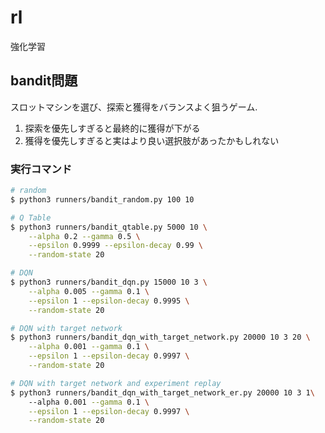 # rl
強化学習

## bandit問題
スロットマシンを選び、探索と獲得をバランスよく狙うゲーム.  
1. 探索を優先しすぎると最終的に獲得が下がる
2. 獲得を優先しすぎると実はより良い選択肢があったかもしれない

### 実行コマンド

```bash
# random
$ python3 runners/bandit_random.py 100 10

# Q Table
$ python3 runners/bandit_qtable.py 5000 10 \
    --alpha 0.2 --gamma 0.5 \
    --epsilon 0.9999 --epsilon-decay 0.99 \
    --random-state 20

# DQN 
$ python3 runners/bandit_dqn.py 15000 10 3 \
    --alpha 0.005 --gamma 0.1 \
    --epsilon 1 --epsilon-decay 0.9995 \
    --random-state 20 

# DQN with target network
$ python3 runners/bandit_dqn_with_target_network.py 20000 10 3 20 \
    --alpha 0.001 --gamma 0.1 \
    --epsilon 1 --epsilon-decay 0.9997 \
    --random-state 20

# DQN with target network and experiment replay
$ python3 runners/bandit_dqn_with_target_network_er.py 20000 10 3 1\ 
    --alpha 0.001 --gamma 0.1 \
    --epsilon 1 --epsilon-decay 0.9997 \
    --random-state 20
```


